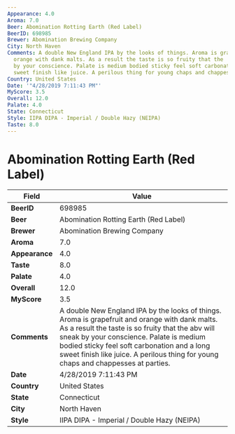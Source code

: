 ```yaml
---
Appearance: 4.0
Aroma: 7.0
Beer: Abomination Rotting Earth (Red Label)
BeerID: 698985
Brewer: Abomination Brewing Company
City: North Haven
Comments: A double New England IPA by the looks of things. Aroma is grapefruit and
  orange with dank malts. As a result the taste is so fruity that the  abv will sneak
  by your conscience. Palate is medium bodied sticky feel soft carbonation and a long
  sweet finish like juice. A perilous thing for young chaps and chappesses at parties.
Country: United States
Date: '"4/28/2019 7:11:43 PM"'
MyScore: 3.5
Overall: 12.0
Palate: 4.0
State: Connecticut
Style: IIPA DIPA - Imperial / Double Hazy (NEIPA)
Taste: 8.0
---
```


# Abomination Rotting Earth (Red Label)

| Field         | Value |
|---------------|-------|
| **BeerID** | 698985 |
| **Beer** | Abomination Rotting Earth (Red Label) |
| **Brewer** | Abomination Brewing Company |
| **Aroma** | 7.0 |
| **Appearance** | 4.0 |
| **Taste** | 8.0 |
| **Palate** | 4.0 |
| **Overall** | 12.0 |
| **MyScore** | 3.5 |
| **Comments** | A double New England IPA by the looks of things. Aroma is grapefruit and orange with dank malts. As a result the taste is so fruity that the  abv will sneak by your conscience. Palate is medium bodied sticky feel soft carbonation and a long sweet finish like juice. A perilous thing for young chaps and chappesses at parties. |
| **Date** | 4/28/2019 7:11:43 PM |
| **Country** | United States |
| **State** | Connecticut |
| **City** | North Haven |
| **Style** | IIPA DIPA - Imperial / Double Hazy (NEIPA) |
